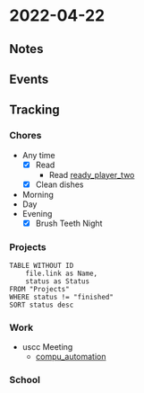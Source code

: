 # 2022-04-22
## Notes

## Events

## Tracking
### Chores
- Any time
	- [x] Read
		- Read [ready_player_two](ready_player_two.md)
	- [x] Clean dishes
- Morning
- Day
- Evening
	- [x] Brush Teeth Night

### Projects
```dataview
TABLE WITHOUT ID
	file.link as Name,
	status as Status
FROM "Projects"
WHERE status != "finished"
SORT status desc
```

### Work
- uscc Meeting
	- [compu_automation](compu_automation.md)

### School

